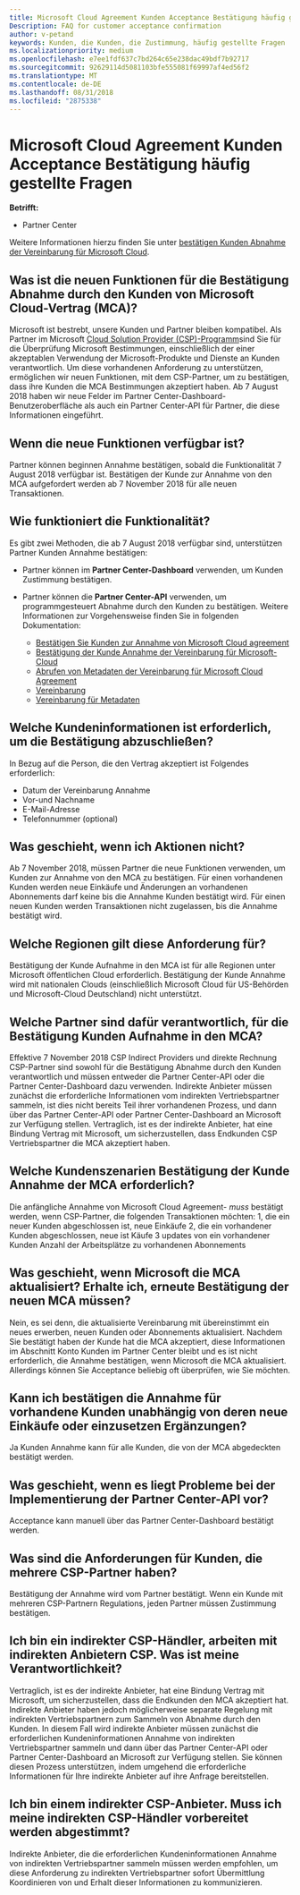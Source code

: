 ```yaml
---
title: Microsoft Cloud Agreement Kunden Acceptance Bestätigung häufig gestellte Fragen | Partner Center
Description: FAQ for customer acceptance confirmation
author: v-petand
keywords: Kunden, die Kunden, die Zustimmung, häufig gestellte Fragen
ms.localizationpriority: medium
ms.openlocfilehash: e7ee1fdf637c7bd264c65e238dac49bdf7b92717
ms.sourcegitcommit: 92629114d5081103bfe555081f69997af4ed56f2
ms.translationtype: MT
ms.contentlocale: de-DE
ms.lasthandoff: 08/31/2018
ms.locfileid: "2875338"
---
```

# <a name="microsoft-cloud-agreement-customer-acceptance-confirmation-frequently-asked-questions"></a>Microsoft Cloud Agreement Kunden Acceptance Bestätigung häufig gestellte Fragen 

**Betrifft:**
-  Partner Center

Weitere Informationen hierzu finden Sie unter [bestätigen Kunden Abnahme der Vereinbarung für Microsoft Cloud](https://docs.microsoft.com/en-us/partner-center/confirm-consent).
 
## <a name="what-is-the-new-functionality-for-confirming-customer-acceptance-of-the-microsoft-cloud-agreement-mca"></a>Was ist die neuen Funktionen für die Bestätigung Abnahme durch den Kunden von Microsoft Cloud-Vertrag (MCA)? 
Microsoft ist bestrebt, unsere Kunden und Partner bleiben kompatibel. Als Partner im Microsoft [Cloud Solution Provider (CSP)-Programm](https://partner.microsoft.com/en-us/cloud-solution-provider)sind Sie für die Überprüfung Microsoft Bestimmungen, einschließlich der einer akzeptablen Verwendung der Microsoft-Produkte und Dienste an Kunden verantwortlich. Um diese vorhandenen Anforderung zu unterstützen, ermöglichen wir neuen Funktionen, mit dem CSP-Partner, um zu bestätigen, dass ihre Kunden die MCA Bestimmungen akzeptiert haben. Ab 7 August 2018 haben wir neue Felder im Partner Center-Dashboard-Benutzeroberfläche als auch ein Partner Center-API für Partner, die diese Informationen eingeführt. 
 
## <a name="when-is-the-new-functionality-available"></a>Wenn die neue Funktionen verfügbar ist? 
Partner können beginnen Annahme bestätigen, sobald die Funktionalität 7 August 2018 verfügbar ist. Bestätigen der Kunde zur Annahme von den MCA aufgefordert werden ab 7 November 2018 für alle neuen Transaktionen. 
 
## <a name="how-does-the-functionality-work"></a>Wie funktioniert die Funktionalität?
Es gibt zwei Methoden, die ab 7 August 2018 verfügbar sind, unterstützen Partner Kunden Annahme bestätigen:  

-   Partner können im **Partner Center-Dashboard** verwenden, um Kunden Zustimmung bestätigen. 

-   Partner können die **Partner Center-API** verwenden, um programmgesteuert Abnahme durch den Kunden zu bestätigen. Weitere Informationen zur Vorgehensweise finden Sie in folgenden Dokumentation:
    -   [Bestätigen Sie Kunden zur Annahme von Microsoft Cloud agreement](https://docs.microsoft.com/en-us/partner-center/develop/confirm-customer-consent)
    -   [Bestätigung der Kunde Annahme der Vereinbarung für Microsoft-Cloud](https://docs.microsoft.com/en-us/partner-center/develop/get-confirmation-of-customer-consent)
    -   [Abrufen von Metadaten der Vereinbarung für Microsoft Cloud Agreement](https://docs.microsoft.com/en-us/partner-center/develop/get-agreement-metadata)
    -   [Vereinbarung](https://docs.microsoft.com/en-us/partner-center/develop/agreement)
    -   [Vereinbarung für Metadaten](https://docs.microsoft.com/en-us/partner-center/develop/agreement-metadata)

##  <a name="what-customer-information-is-required-to-complete-the-confirmation-process"></a>Welche Kundeninformationen ist erforderlich, um die Bestätigung abzuschließen? 
In Bezug auf die Person, die den Vertrag akzeptiert ist Folgendes erforderlich: 
-    Datum der Vereinbarung Annahme 
-    Vor-und Nachname 
-    E-Mail-Adresse 
-    Telefonnummer (optional)  
 
## <a name="what-will-happen-if-i-do-not-take-action"></a>Was geschieht, wenn ich Aktionen nicht? 
Ab 7 November 2018, müssen Partner die neue Funktionen verwenden, um Kunden zur Annahme von den MCA zu bestätigen. Für einen vorhandenen Kunden werden neue Einkäufe und Änderungen an vorhandenen Abonnements darf keine bis die Annahme Kunden bestätigt wird. Für einen neuen Kunden werden Transaktionen nicht zugelassen, bis die Annahme bestätigt wird. 
 
## <a name="which-regions-does-this-requirement-apply-to"></a>Welche Regionen gilt diese Anforderung für? 
Bestätigung der Kunde Aufnahme in den MCA ist für alle Regionen unter Microsoft öffentlichen Cloud erforderlich. Bestätigung der Kunde Annahme wird mit nationalen Clouds (einschließlich Microsoft Cloud für US-Behörden und Microsoft-Cloud Deutschland) nicht unterstützt. 
 
## <a name="which-partners-are-responsible-for-confirming-customer-acceptance-to-the-mca"></a>Welche Partner sind dafür verantwortlich, für die Bestätigung Kunden Aufnahme in den MCA? 
Effektive 7 November 2018 CSP Indirect Providers und direkte Rechnung CSP-Partner sind sowohl für die Bestätigung Abnahme durch den Kunden verantwortlich und müssen entweder die Partner Center-API oder die Partner Center-Dashboard dazu verwenden. Indirekte Anbieter müssen zunächst die erforderliche Informationen vom indirekten Vertriebspartner sammeln, ist dies nicht bereits Teil ihrer vorhandenen Prozess, und dann über das Partner Center-API oder Partner Center-Dashboard an Microsoft zur Verfügung stellen. Vertraglich, ist es der indirekte Anbieter, hat eine Bindung Vertrag mit Microsoft, um sicherzustellen, dass Endkunden CSP Vertriebspartner die MCA akzeptiert haben.  
 
## <a name="what-customer-scenarios-require-confirmation-of-customer-acceptance-of-the-mca"></a>Welche Kundenszenarien Bestätigung der Kunde Annahme der MCA erforderlich? 
Die anfängliche Annahme von Microsoft Cloud Agreement- *muss* bestätigt werden, wenn CSP-Partner, die folgenden Transaktionen möchten: 1, die ein neuer Kunden abgeschlossen ist, neue Einkäufe 2, die ein vorhandener Kunden abgeschlossen, neue ist Käufe 3 updates von ein vorhandener Kunden Anzahl der Arbeitsplätze zu vorhandenen Abonnements 
 
## <a name="what-happens-when-microsoft-updates-the-mca-do-i-need-obtain-re-confirmation-of-the-new-mca"></a>Was geschieht, wenn Microsoft die MCA aktualisiert? Erhalte ich, erneute Bestätigung der neuen MCA müssen?
Nein, es sei denn, die aktualisierte Vereinbarung mit übereinstimmt ein neues erwerben, neuen Kunden oder Abonnements aktualisiert. Nachdem Sie bestätigt haben der Kunde hat die MCA akzeptiert, diese Informationen im Abschnitt Konto Kunden im Partner Center bleibt und es ist nicht erforderlich, die Annahme bestätigen, wenn Microsoft die MCA aktualisiert. Allerdings können Sie Acceptance beliebig oft überprüfen, wie Sie möchten. 
 
## <a name="can-i-confirm-the-acceptance-for-existing-customers-separate-from-their-new-purchases-or-seat-additions"></a>Kann ich bestätigen die Annahme für vorhandene Kunden unabhängig von deren neue Einkäufe oder einzusetzen Ergänzungen? 
Ja Kunden Annahme kann für alle Kunden, die von der MCA abgedeckten bestätigt werden. 
 
## <a name="what-if-im-having-difficulty-implementing-the-partner-center-api"></a>Was geschieht, wenn es liegt Probleme bei der Implementierung der Partner Center-API vor? 
Acceptance kann manuell über das Partner Center-Dashboard bestätigt werden. 
 
## <a name="what-are-the-requirements-for-customers-that-have-multiple-csp-partners"></a>Was sind die Anforderungen für Kunden, die mehrere CSP-Partner haben? 
Bestätigung der Annahme wird vom Partner bestätigt. Wenn ein Kunde mit mehreren CSP-Partnern Regulations, jeden Partner müssen Zustimmung bestätigen. 
 
## <a name="i-am-a-csp-indirect-reseller-working-with-csp-indirect-providers-what-is-my-responsibility"></a>Ich bin ein indirekter CSP-Händler, arbeiten mit indirekten Anbietern CSP. Was ist meine Verantwortlichkeit? 
Vertraglich, ist es der indirekte Anbieter, hat eine Bindung Vertrag mit Microsoft, um sicherzustellen, dass die Endkunden den MCA akzeptiert hat. Indirekte Anbieter haben jedoch möglicherweise separate Regelung mit indirekten Vertriebspartnern zum Sammeln von Abnahme durch den Kunden. In diesem Fall wird indirekte Anbieter müssen zunächst die erforderlichen Kundeninformationen Annahme von indirekten Vertriebspartner sammeln und dann über das Partner Center-API oder Partner Center-Dashboard an Microsoft zur Verfügung stellen. Sie können diesen Prozess unterstützen, indem umgehend die erforderliche Informationen für Ihre indirekte Anbieter auf ihre Anfrage bereitstellen. 
 
## <a name="i-am-a-csp-indirect-provider-do-i-need-to-coordinate-with-my-csp-indirect-reseller-to-be-prepared"></a>Ich bin einem indirekter CSP-Anbieter. Muss ich meine indirekten CSP-Händler vorbereitet werden abgestimmt? 
Indirekte Anbieter, die die erforderlichen Kundeninformationen Annahme von indirekten Vertriebspartner sammeln müssen werden empfohlen, um diese Anforderung zu indirekten Vertriebspartner sofort Übermittlung Koordinieren von und Erhalt dieser Informationen zu kommunizieren. 
 


